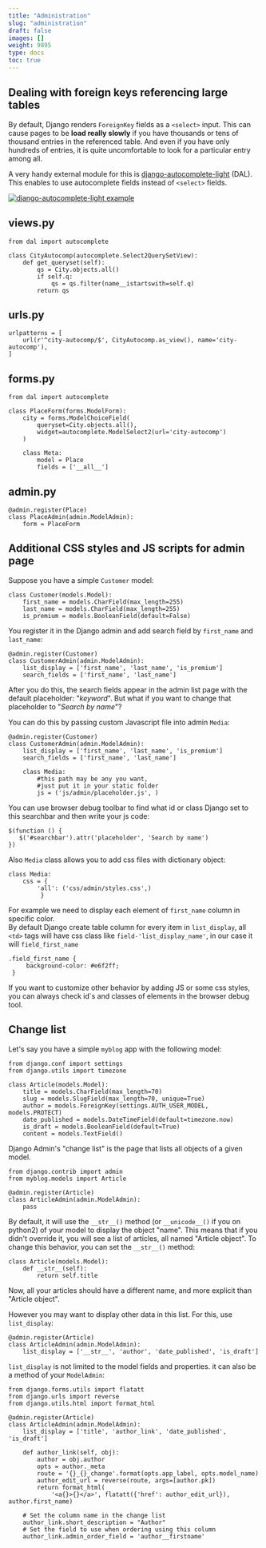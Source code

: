 ```yaml
---
title: "Administration"
slug: "administration"
draft: false
images: []
weight: 9895
type: docs
toc: true
---
```


## Dealing with foreign keys referencing large tables
By default, Django renders `ForeignKey` fields as a `<select>` input. This can cause pages to be **load really slowly** if you have thousands or tens of thousand entries in the referenced table. And even if you have only hundreds of entries, it is quite uncomfortable to look for a particular entry among all.

A very handy external module for this is [django-autocomplete-light][1] (DAL). This enables to use autocomplete fields instead of `<select>` fields.

[![django-autocomplete-light example][2]][2]

## views.py

<!-- language lang-python -->
    from dal import autocomplete

    class CityAutocomp(autocomplete.Select2QuerySetView):
        def get_queryset(self):
            qs = City.objects.all()
            if self.q:
                qs = qs.filter(name__istartswith=self.q)
            return qs

## urls.py

<!-- language lang-python -->
    urlpatterns = [
        url(r'^city-autocomp/$', CityAutocomp.as_view(), name='city-autocomp'),
    ]


## forms.py

<!-- language lang-python -->
    from dal import autocomplete

    class PlaceForm(forms.ModelForm):
        city = forms.ModelChoiceField(
            queryset=City.objects.all(),
            widget=autocomplete.ModelSelect2(url='city-autocomp')
        )

        class Meta:
            model = Place
            fields = ['__all__']


## admin.py

<!-- language lang-python -->
    @admin.register(Place)
    class PlaceAdmin(admin.ModelAdmin):
        form = PlaceForm


  [1]: http://django-autocomplete-light.readthedocs.io/
  [2]: http://i.stack.imgur.com/WcP7C.png

## Additional CSS styles and JS scripts for admin page
Suppose you have a simple `Customer` model:  

    class Customer(models.Model):
        first_name = models.CharField(max_length=255)
        last_name = models.CharField(max_length=255)
        is_premium = models.BooleanField(default=False)
You register it in the Django admin and add search field by `first_name` and `last_name`:  

    @admin.register(Customer)
    class CustomerAdmin(admin.ModelAdmin):
        list_display = ['first_name', 'last_name', 'is_premium']
        search_fields = ['first_name', 'last_name']
After you do this, the search fields appear in the admin list page with the default placeholder: "*keyword*". But what if you want to change that placeholder to "*Search by name*"?  

You can do this by passing custom Javascript file into admin `Media`:  

    @admin.register(Customer)
    class CustomerAdmin(admin.ModelAdmin):
        list_display = ['first_name', 'last_name', 'is_premium']
        search_fields = ['first_name', 'last_name']
        
        class Media:
            #this path may be any you want, 
            #just put it in your static folder
            js = ('js/admin/placeholder.js', )
You can use browser debug toolbar to find what id or class Django set to this searchbar and then write your js code:  

    $(function () {
       $('#searchbar').attr('placeholder', 'Search by name')
    })
Also `Media` class allows you to add css files with dictionary object:  

    class Media:
        css = {
            'all': ('css/admin/styles.css',)
             }


For example we need to display each element of `first_name` column in specific color.  
By default Django create table column for every item in `list_display`, all `<td>` tags will have css class like `field-'list_display_name'`, in our case it will `field_first_name`  

    .field_first_name {
         background-color: #e6f2ff;
     }

If you want to customize other behavior by adding JS or some css styles, you can always check id`s and classes of elements in the browser debug tool.

## Change list
Let's say you have a simple `myblog` app with the following model:

<!-- language lang-python -->
    from django.conf import settings
    from django.utils import timezone

    class Article(models.Model):
        title = models.CharField(max_length=70)
        slug = models.SlugField(max_length=70, unique=True)
        author = models.ForeignKey(settings.AUTH_USER_MODEL, models.PROTECT)
        date_published = models.DateTimeField(default=timezone.now)
        is_draft = models.BooleanField(default=True)
        content = models.TextField()

Django Admin's "change list" is the page that lists all objects of a given model.

<!-- language lang-python -->
    from django.contrib import admin
    from myblog.models import Article

    @admin.register(Article)
    class ArticleAdmin(admin.ModelAdmin):
        pass

By default, it will use the `__str__()` method (or `__unicode__()` if you on python2) of your model to display the object "name". This means that if you didn't override it, you will see a list of articles, all named "Article object". To change this behavior, you can set the `__str__()` method:

<!-- language lang-python -->
    class Article(models.Model):
        def __str__(self):
            return self.title

Now, all your articles should have a different name, and more explicit than "Article object".

However you may want to display other data in this list. For this, use `list_display`:

<!-- language lang-python -->
    @admin.register(Article)
    class ArticleAdmin(admin.ModelAdmin):
        list_display = ['__str__', 'author', 'date_published', 'is_draft']

`list_display` is not limited to the model fields and properties. it can also be a method of your `ModelAdmin`:

<!-- language lang-python -->
    from django.forms.utils import flatatt
    from django.urls import reverse
    from django.utils.html import format_html

    @admin.register(Article)
    class ArticleAdmin(admin.ModelAdmin):
        list_display = ['title', 'author_link', 'date_published', 'is_draft']
        
        def author_link(self, obj):
            author = obj.author
            opts = author._meta
            route = '{}_{}_change'.format(opts.app_label, opts.model_name)
            author_edit_url = reverse(route, args=[author.pk])
            return format_html(
                '<a{}>{}</a>', flatatt({'href': author_edit_url}), author.first_name)

        # Set the column name in the change list
        author_link.short_description = "Author"
        # Set the field to use when ordering using this column
        author_link.admin_order_field = 'author__firstname'


